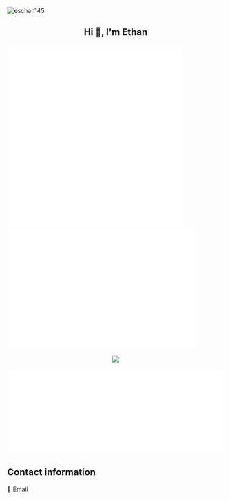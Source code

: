 <p align="left">
  <img src="https://komarev.com/ghpvc/?username=eschan145&label=Profile%20views&color=0e75b6&style=flat" alt="eschan145"/>
</p>

<h2 align="center">Hi 👋, I'm Ethan</h2>

<p align="left">
  <img src="metrics.plugin.languages.svg" height=420>
  <img src="metrics.plugin.isocalendar.fullyear.svg" height=280)
</p>

<p align="center">
  <a href="https://github.com/eschan145">
    <img src="https://skillicons.dev/icons?i=cpp,c,python,unreal,notion,blender,visualstudio,windows,latex,ps,github,discord&theme=light"/>
  </a>
</p>

![GitHub Metrics](metrics.plugin.repositories.svg)

## Contact information

📧 [Email](esamuelchan@gmail.com)

